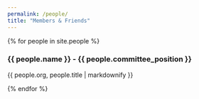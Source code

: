 ```yaml
---
permalink: /people/
title: "Members & Friends"
---
```


{% for people in site.people %}
  <h3>{{ people.name }} - {{ people.committee_position }}</h3>
  <p>{{ people.org, people.title | markdownify }}</p>
{% endfor %}